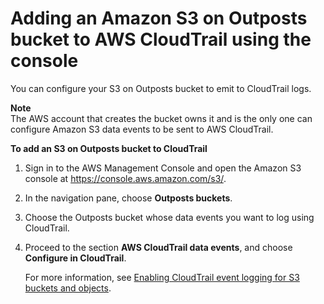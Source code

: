 # Adding an Amazon S3 on Outposts bucket to AWS CloudTrail using the console<a name="s3-outposts-add-bucket-events-cloudtrail"></a>

You can configure your S3 on Outposts bucket to emit to CloudTrail logs\.

**Note**  
The AWS account that creates the bucket owns it and is the only one can configure Amazon S3 data events to be sent to AWS CloudTrail\.

**To add an S3 on Outposts bucket to CloudTrail**

1. Sign in to the AWS Management Console and open the Amazon S3 console at [https://console\.aws\.amazon\.com/s3/](https://console.aws.amazon.com/s3/)\.

1. In the navigation pane, choose **Outposts buckets**\.

1. Choose the Outposts bucket whose data events you want to log using CloudTrail\.

1. Proceed to the section **AWS CloudTrail data events**, and choose **Configure in CloudTrail**\. 

   For more information, see [Enabling CloudTrail event logging for S3 buckets and objects](enable-cloudtrail-logging-for-s3.md)\.